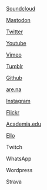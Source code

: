 [Soundcloud](https://soundcloud.com/ajwarnick)

[Mastodon](https://mastodon.xyz/@warnick)

[Twitter](https://twitter.com/ordietrying)

[Youtube](https://www.youtube.com/user/anthonywarnick)

[Vimeo](https://vimeo.com/user356263)

[Tumblr](http://tumblr.anthonywarnick.com/)

[Github](https://github.com/ajwarnick/)

[are.na](https://www.are.na/anthony-warnick)

[Instagram](https://www.instagram.com/anthonyjeremiahwarnick/)

[Flickr](https://www.flickr.com/photos/50468703@N00/)

[Academia.edu](https://cia.academia.edu/AnthonyWarnick)

[Ello](https://ello.co/awarnick)

Twitch

WhatsApp

Wordpress

Strava
